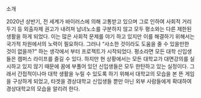 소개

2020년 상반기, 전 세계가 바이러스에 의해 고통받고 있으며 그로 인하여 사회적 거리두기 등 외출자제 권고가 
내려져 남녀노소를 구분하지 않고 모두 평소와는 다른 제한된 생활을 하게 되었다. 이는 많은 사회적 문제를 야기
하고 있지만 이를 해결하기 위해서는 국가적 차원에서의 노력이 필요하다. 그러나 “사소한 것이라도 도움을 줄 수 
있을만한 것이 없을까?” 하는 생각에서 부터 프로젝트가 시작되었다. 
 평소라면 모든 대학 신입생들은 캠퍼스 라이프를 즐길 수 있다. 하지만 현 상황에서는 모든 대학교가 대면강의를 
실시하고 있지 않기 때문에 꿈에 부풀어 있던 신입생들은 모두 한탄하고 있는 실정이다. 그래서 간접적이나마 대학
생활을 누릴 수 있도록 하기 위해서 대학교의 모습을 본 뜬 게임을 구상하게 되었고, 타겟을 경상대학교 신입생들 
뿐만 아닌 외부 사람들에게 확대하여 경상대학교의 모습을 알리려 한다.
